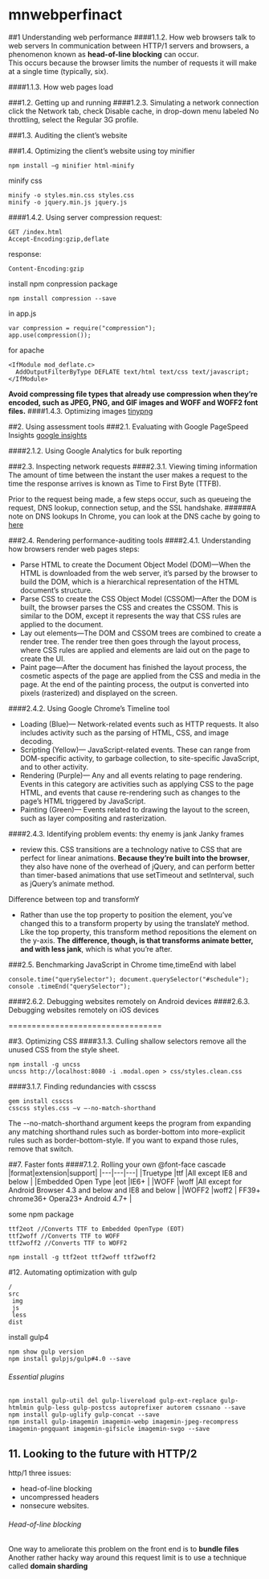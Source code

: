 # mnwebperfinact
##1 Understanding web performance
####1.1.2. How web browsers talk to web servers
In communication between HTTP/1 servers and browsers, a phenomenon known as __head-of-line blocking__ can occur.    
This occurs because the browser limits the number of requests it will make at a single time (typically, six).  

####1.1.3. How web pages load

###1.2. Getting up and running
####1.2.3. Simulating a network connection
click the Network tab, check Disable cache, in drop-down menu labeled No throttling, select the Regular 3G profile.

###1.3. Auditing the client’s website

###1.4. Optimizing the client’s website
using toy minifier
```
npm install –g minifier html-minify
```
minify css
```
minify -o styles.min.css styles.css
minify -o jquery.min.js jquery.js
```
####1.4.2. Using server compression
request: 
```
GET /index.html
Accept-Encoding:gzip,deflate
```
response:
```
Content-Encoding:gzip
```

install npm conpression package
```
npm install compression --save
```
in app.js
```
var compression = require("compression");
app.use(compression());
```

for apache
```
<IfModule mod_deflate.c>
  AddOutputFilterByType DEFLATE text/html text/css text/javascript;
</IfModule>
```
__Avoid compressing file types that already use compression when they’re encoded, such as JPEG, PNG, and GIF images and WOFF and WOFF2 font files.__
####1.4.3. Optimizing images
[tinypng](http://tinypng.com)



##2. Using assessment tools
###2.1. Evaluating with Google PageSpeed Insights
[google insights](https://developers.google.com/speed/pagespeed/insights/)

####2.1.2. Using Google Analytics for bulk reporting

###2.3. Inspecting network requests
####2.3.1. Viewing timing information
The amount of time between the instant the user makes a request to the time
the response arrives is known as Time to First Byte (TTFB).  


Prior to the request being made, a few steps occur, such as queueing the request,
DNS lookup, connection setup, and the SSL handshake.
######A note on DNS lookups
In Chrome, you can look at the DNS cache by going to [here](chrome://netinternals#dns)


###2.4. Rendering performance-auditing tools
####2.4.1. Understanding how browsers render web pages
steps:
- Parse HTML to create the Document Object Model (DOM)—When the HTML is downloaded from the web server, it’s parsed by the browser to build the DOM, which is a hierarchical representation of the HTML document’s structure.
- Parse CSS to create the CSS Object Model (CSSOM)—After the DOM is built, the browser parses the CSS and creates the CSSOM. This is similar to the DOM, except it represents the way that CSS rules are applied to the document.
- Lay out elements—The DOM and CSSOM trees are combined to create a render tree. The render tree then goes through the layout process, where CSS rules are applied and elements are laid out on the page to create the UI.
- Paint page—After the document has finished the layout process, the cosmetic aspects of the page are applied from the CSS and media in the page. At the end of the painting process, the output is converted into pixels (rasterized) and displayed on the screen.


####2.4.2. Using Google Chrome’s Timeline tool
- Loading (Blue)— Network-related events such as HTTP requests. It also includes activity such as the parsing of HTML, CSS, and image decoding.
- Scripting (Yellow)— JavaScript-related events. These can range from DOM-specific activity, to garbage collection, to site-specific JavaScript, and to other activity.
- Rendering (Purple)— Any and all events relating to page rendering. Events in this category are activities such as applying CSS to the page HTML, and events that cause re-rendering such as changes to the page’s HTML triggered by JavaScript.
- Painting (Green)— Events related to drawing the layout to the screen, such as layer compositing and rasterization.

####2.4.3. Identifying problem events: thy enemy is jank 
Janky frames
- review this.
CSS transitions are a technology native to CSS that are perfect for linear animations. __Because they’re built into the browser__, they also have none of the overhead of jQuery, and can perform better than timer-based animations that use setTimeout and setInterval, such as jQuery’s animate method.  

Difference between top and transformY
- Rather than use the top property to position the element, you’ve changed this to a transform property by using the translateY method. Like the top property, this transform method repositions the element on the y-axis. __The difference, though, is that transforms animate better, and with less jank__, which is what you’re after.





###2.5. Benchmarking JavaScript in Chrome
time,timeEnd with label
```
console.time("querySelector"); document.querySelector("#schedule"); console .timeEnd("querySelector");
```


####2.6.2. Debugging websites remotely on Android devices
####2.6.3. Debugging websites remotely on iOS devices

=================================

##3. Optimizing CSS
####3.1.3. Culling shallow selectors
remove all the unused CSS from the style sheet.
```
npm install -g uncss
uncss http://localhost:8080 -i .modal.open > css/styles.clean.css
```


####3.1.7. Finding redundancies with csscss
```
gem install csscss
csscss styles.css –v –-no-match-shorthand
```
The --no-match-shorthand argument keeps the program from expanding any matching shorthand rules such as border-bottom into more-explicit rules such as border-bottom-style. If you want to expand those rules, remove that switch.













##7. Faster fonts
####7.1.2. Rolling your own @font-face cascade
|format|extension|support|
|---|---|---|
|Truetype   |ttf   |All except IE8 and below   |
|Embedded Open Type   |eot   |IE6+   |
|WOFF   |woff   |All except for Android Browser 4.3 and below and IE8 and below   |
|WOFF2  |woff2  | FF39+ chrome36+ Opera23+ Android 4.7+ |


some npm package
```
ttf2eot //Converts TTF to Embedded OpenType (EOT)
ttf2woff //Converts TTF to WOFF
ttf2woff2 //Converts TTF to WOFF2
```

```
npm install -g ttf2eot ttf2woff ttf2woff2
```

#12. Automating optimization with gulp
```
/
src
 img
 js
 less
dist
```
install gulp4
```
npm show gulp version
npm install gulpjs/gulp#4.0 --save
```

###### Essential plugins
```
npm install gulp-util del gulp-livereload gulp-ext-replace gulp-htmlmin gulp-less gulp-postcss autoprefixer autorem cssnano --save
npm install gulp-uglify gulp-concat --save
npm install gulp-imagemin imagemin-webp imagemin-jpeg-recompress imagemin-pngquant imagemin-gifsicle imagemin-svgo --save
```


## 11. Looking to the future with HTTP/2
http/1 three issues:
- head-of-line blocking
- uncompressed headers
- nonsecure websites.  

###### Head-of-line blocking
One way to ameliorate this problem on the front end is to __bundle files__    
Another rather hacky way around this request limit is to use a technique called __domain sharding__
